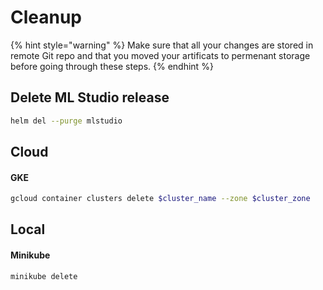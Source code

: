 # Cleanup

{% hint style="warning" %}
Make sure that all your changes are stored in remote Git repo and that you moved your artificats to permenant storage before going through these steps.
{% endhint %}

## Delete ML Studio release

```bash
helm del --purge mlstudio
```

## Cloud

#### GKE

```bash
gcloud container clusters delete $cluster_name --zone $cluster_zone
```

## Local

#### Minikube

```bash
minikube delete
```

